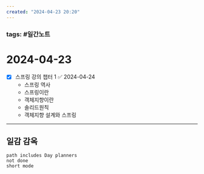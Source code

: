 ```yaml
---
created: "2024-04-23 20:20"
---
```


### tags: #일간노트
  
# 2024-04-23 
- [x] 스프링 강의 챕터 1 ✅ 2024-04-24
	- 스프링 역사
	- 스프링이란
	- 객체지향이란
	- 솔리드원칙
	- 객체지향 설계와 스프링
  
---  
## 일감 감옥  
```tasks  
path includes Day planners
not done  
short mode  
```
